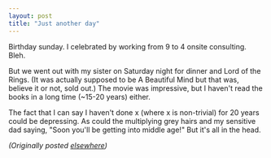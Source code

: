 ```yaml
---
layout: post
title: "Just another day"
---
```




<p>Birthday sunday. I celebrated by working from 9 to 4 onsite  consulting. Bleh.</p>

<p>But we went out with my sister on Saturday night for dinner and Lord of the Rings. (It was actually supposed to be A Beautiful Mind but that was, believe it or not, sold out.) The movie was impressive, but I haven't read the books in a long time (~15-20 years) either.</p>

<p>The fact that I can say I haven't done x (where x is non-trivial) for 20 years could be depressing. As could the multiplying grey hairs and my sensitive dad saying, "Soon you'll be getting into middle age!" But it's all in the head.</p>

<p>
<p><em>(Originally posted <a href="http://use.perl.org/~lachoy/journal/2120">elsewhere</a>)</em></p>


